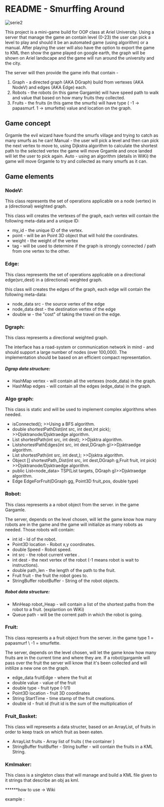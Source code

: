 
# README - Smurffing Around


![serie2](https://user-images.githubusercontent.com/57361655/72688652-0ce4e900-3b12-11ea-8b74-95966ec6b379.jpg)

This project is a mini-game build for OOP class at Ariel University.
Using a server that manage the game an contain level (0-23) the user can pick a level to play and should it be an automated game (using algorithm) or a manual.
After playing the user will also have the option to export the game to KML then show the game played on google earth, the graph will be shown on Ariel landscape and the game will run around the university and the city.


The server will then provide the game info that contain -
1. Graph - a directed graph (AKA DGraph) build from vertexes (AKA NodeV) and edges (AKA Edge) each.  
2. Robots - the robots (in this game Gargamle) will have speed path to walk and value that based on how many fruits they collected.
3. Fruits - the fruits (in this game the smurfs) will have type ( -1 -> papasmurf. 1 -> smurfette) value and location on the graph.


## Game concept
Grgamle the evil wizard have found the smurfs village and trying to catch as many smurfs as he can! 
Manual - the user will pick a level and then can pick the next vertex to move to, using Dijkstra algorithm to calculate the shortest path to the selected vertex the game will move Grgamle and once landed will let the user to pick again.
Auto - using an algorithm (details in WiKi) the game will move Grgamle to try and collected as many smurfs as it can.

## Game elements

### NodeV:
This class represents the set of operations applicable on a 
 node (vertex) in a (directional) weighted graph.
 
This class will creates the vertexes of the graph, each vertex will contain the following meta-data and a unique ID:

* my_id  -  the unique ID of the vertex.
* point  - will be an Point 3D object that will hold the coordinates.
* weight -  the weight of the vertex
* tag  - will be used to determine if  the graph is strongly connected / path from one vertex to the other.

### Edge:
This class represents the set of operations applicable on a 
directional edge(src,dest) in a (directional) weighted graph.

this class will creates the edges of the graph, each edge will contain the following meta-data: 

* node_data src  - the source vertex of the edge
* node_data dest - the destination vertex of the edge
* double w - the "cost" of taking the travel on the edge.


### Dgraph: 
This class represents a directional weighted graph.

The interface has a road-system or communication network in mind - and should support a large number of nodes (over 100,000).
The implementation should be based on an efficient compact representation.

##### Dgrap data structure:
 * HashMap vertex - will contain all the vertexes (node_data) in the graph.
 * HashMap edges - will contain all the edges (edge_data) in the graph.

### Algo graph: 

This class is static and will be used to implement complex algorithms when needed.


 * isConnected(); >>Using a BFS algorithm.
 * double shortestPathDist(int src, int dest,int pick); >>Djsktranode/Djsktraedge algorithm. 
 * List<Node> shortestPath(int src, int dest); >>Djsktra algorithm.
 *  List<Edge>shortestPathEdges(int src, int dest,DGraph g)>>Djsktraedge algorithm.
 * List<Node> shortestPath(int src, int dest,); >>Djsktra algorithm.
 * Object [] shortestPath_Dist(int src, int dest,DGraph g,Fruit fruit, int pick) >>Djsktranode/Djsktraedge algorithm. 
 *  public List<node_data> TSP(List<Integer> targets, DGraph g)>>Djsktraedge algorithm.
 * Edge EdgeForFruit(DGraph gg, Point3D fruit_pos, double type)


### Robot: 
This class represents a a robot object from the server. in the game Gargamle.

The server, depends on the level chosen, will let the game know how many robots are in the game and the game will initialize as many robots as needed.
Those robots will contain:

*   int id -  Id of the robot.
*	Point3D location - Robot x,y coordinates.
*	double 	Speed - Robot speed. 
*	int 	src - the robot current vertex .
*	int 	dest - the next vertex of the robot (-1 means robot is wait to instructions).
*	double path_len - the length of the path to the fruit. 
*	Fruit fruit - the fruit the robot goes to.
*	StringBuffer robotBuffer - String of the robot objects. 

##### Robot data structure:
*	MinHeap robot_Heap - will contain a list of the shortest paths from the robot to a fruit. (explantion on WiKi)
* Queue<Edge> path - will be the corrent path in which the robot is going.

### Fruit:
This class represents a a fruit object from the server. in the game type 1 = papasmurf  \ -1 = smurfette.

The server, depends on the level chosen, will let the game know how many fruits are in the current time and where they are.
If a robot/gargamle will pass over the fruit the server will know that it's been collected and will initilize a new one on the graph.

* edge_data fruitEdge - where the fruit at 
*	double value - value of the fruit
*	double type - fruit type (-1/1)
*	Point3D 	location - fruit 3D coordinates
*	String 	StartTime - time stamp of the fruit creations.
*	double id - fruit id (fruit id is the sum of the multiplication of 

### Fruit_Basket:
This class will represents a data structer, based on an ArrayList, of fruits in order to keep track on which fruit as been eaten.

* ArrayList <Fruit> fruits - Array list of fruits ( the container )  
*	StringBuffer fruitBuffer  - String buffer - will contain the fruits in a KML String. 

### Kmlmaker:
This class is a singleton class that will manage and build a KML file given to it strings that describe an obj as kml.

******how to use -> Wiki

example :

